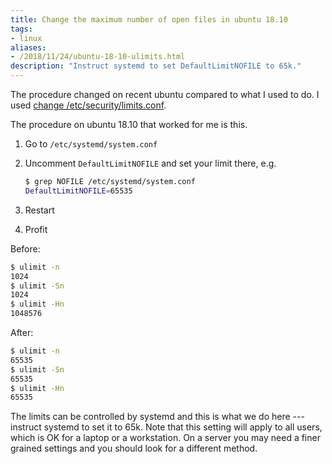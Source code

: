 ```yaml
---
title: Change the maximum number of open files in ubuntu 18.10
tags:
- linux
aliases:
- /2018/11/24/ubuntu-18-10-ulimits.html
description: "Instruct systemd to set DefaultLimitNOFILE to 65k."
---
```


The procedure changed on recent ubuntu compared to what I used to do. I used
[change
/etc/security/limits.conf](https://underyx.me/2015/05/18/raising-the-maximum-number-of-file-descriptors).

The procedure on ubuntu 18.10 that worked for me is this.

1. Go to `/etc/systemd/system.conf`
2. Uncomment `DefaultLimitNOFILE` and set your limit there, e.g.
   
   ```sh
   $ grep NOFILE /etc/systemd/system.conf
   DefaultLimitNOFILE=65535
   ```
3. Restart
4. Profit

Before:

```sh
$ ulimit -n
1024
$ ulimit -Sn
1024
$ ulimit -Hn
1048576
```

After:

```sh
$ ulimit -n
65535
$ ulimit -Sn
65535
$ ulimit -Hn
65535
```

The limits can be controlled by systemd and this is what we do here --- instruct
systemd to set it to 65k. Note that this setting will apply to all users, which
is OK for a laptop or a workstation. On a server you may need a finer grained
settings and you should look for a different method.
